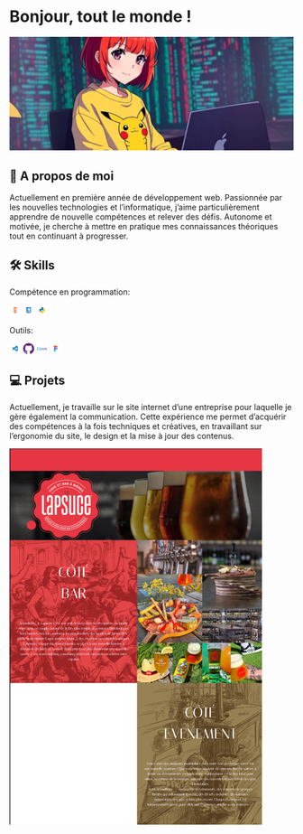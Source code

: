 # Bonjour, tout le monde !
<img src="/img_github/banniere.png">


## 🚀 A propos de moi

Actuellement en première année de développement web. Passionnée par les nouvelles technologies et l’informatique, j’aime particulièrement apprendre de nouvelle compétences et relever des défis. Autonome et motivée, je cherche à mettre en pratique mes connaissances théoriques tout en continuant à progresser.



## 🛠 Skills
Compétence en programmation:

<img src="/img_github/logo-html.png" alt="Logo" width="20" height="20">
<img src="/img_github/logo-css.png" alt="Logo" width="20" height="20">
<img src="/img_github/logo-python.png"alt="Logo" width="20" height="20">

Outils:

<img src="/img_github/logo-vscode.png" alt="Logo" width="20" height="20">
<img src="/img_github/logo-git.png" alt="Logo" width="20" height="20">
<img src="/img_github/logo-canva.png" alt="Logo" width="20" height="20"> 
<img src="/img_github/logo-figma.png" alt="Logo" width="20" height="20">

## 💻 Projets

Actuellement, je travaille sur le site internet d’une entreprise pour laquelle je gère également la communication. Cette expérience me permet d’acquérir des compétences à la fois techniques et créatives, en travaillant sur l’ergonomie du site, le design et la mise à jour des contenus.

<img src="/img_github/lapsuce.png">
